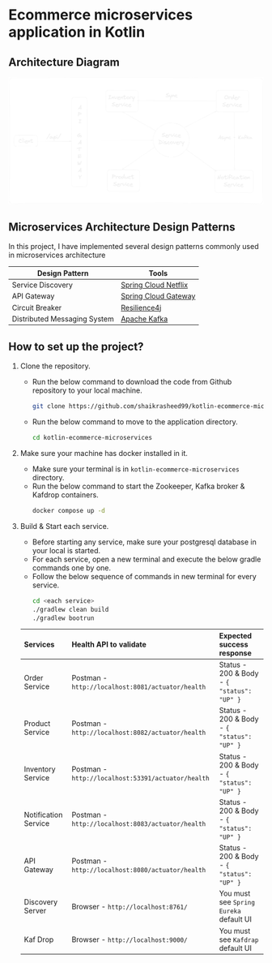 # Ecommerce microservices application in Kotlin

## Architecture Diagram

![Architecture Diagram](images/architecture-diagram.png)

## Microservices Architecture Design Patterns

In this project, I have implemented several design patterns commonly used in microservices architecture

| Design Pattern               | Tools                                                                   |
|------------------------------|-------------------------------------------------------------------------|
| Service Discovery            | [Spring Cloud Netflix](https://spring.io/projects/spring-cloud-netflix) |
| API Gateway                  | [Spring Cloud Gateway](https://spring.io/projects/spring-cloud-gateway) |
| Circuit Breaker              | [Resilience4j](https://resilience4j.readme.io/docs)                     |
| Distributed Messaging System | [Apache Kafka](https://kafka.apache.org/)                               |

## How to set up the project?

1. Clone the repository.
    - Run the below command to download the code from Github repository to your local machine.
        ```bash
        git clone https://github.com/shaikrasheed99/kotlin-ecommerce-microservices.git
        ```
    - Run the below command to move to the application directory.
        ```bash
        cd kotlin-ecommerce-microservices
        ```

2. Make sure your machine has docker installed in it.
    - Make sure your terminal is in `kotlin-ecommerce-microservices` directory.
    - Run the below command to start the Zookeeper, Kafka broker & Kafdrop containers.
       ```bash
       docker compose up -d
       ```

3. Build & Start each service.
    - Before starting any service, make sure your postgresql database in your local is started.
    - For each service, open a new terminal and execute the below gradle commands one by one.
    - Follow the below sequence of commands in new terminal for every service. 
       ```bash
      cd <each service>
      ./gradlew clean build
      ./gradlew bootrun
       ```

    | Services             | Health API to validate                             | Expected success response                  |
    |----------------------|----------------------------------------------------|--------------------------------------------|
    | Order Service        | Postman - `http://localhost:8081/actuator/health`  | Status - 200 & Body - `{ "status": "UP" }` |
    | Product Service      | Postman - `http://localhost:8082/actuator/health`  | Status - 200 & Body - `{ "status": "UP" }` |
    | Inventory Service    | Postman - `http://localhost:53391/actuator/health` | Status - 200 & Body - `{ "status": "UP" }` |
    | Notification Service | Postman - `http://localhost:8083/actuator/health`  | Status - 200 & Body - `{ "status": "UP" }` |
    | API Gateway          | Postman - `http://localhost:8080/actuator/health`  | Status - 200 & Body - `{ "status": "UP" }` |
    | Discovery Server     | Browser - `http://localhost:8761/`                 | You must see `Spring Eureka` default UI    |
    | Kaf Drop             | Browser - `http://localhost:9000/`                 | You must see `Kafdrap` default UI          |

    